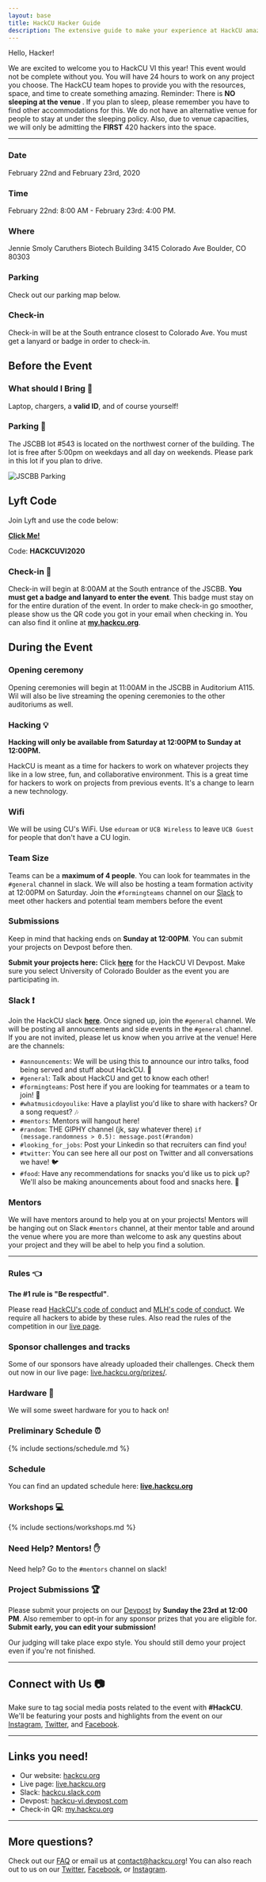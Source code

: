 ```yaml
---
layout: base
title: HackCU Hacker Guide
description: The extensive guide to make your experience at HackCU amazing!
---
```


Hello, Hacker!

We are excited to welcome you to HackCU VI this year! This event would not be complete without you. You will have 24 hours to work on any project you choose. The HackCU team hopes to provide you with the resources, space, and time to create something amazing. Reminder: There is <b>NO sleeping at the venue </b>. If you plan to sleep, please remember you have to find other accommodations for this. We do not have an alternative venue for people to stay at under the sleeping policy. Also, due to venue capacities, we will only be admitting the <b>FIRST</b> 420 hackers into the space.

----

### Date
February 22nd and February 23rd, 2020

### Time 
February 22nd: 8:00 AM - February 23rd: 4:00 PM.

### Where
 Jennie Smoly Caruthers Biotech Building
        3415 Colorado Ave
Boulder, CO 80303

### Parking
Check out our parking map below.

### Check-in 
Check-in will be at the South entrance closest to Colorado Ave. You must get a lanyard or badge in order to check-in. 


## Before the Event

### What should I Bring :briefcase:

Laptop, chargers, a <b>valid ID</b>, and of course yourself!

### Parking :car:

The JSCBB lot #543 is located on the northwest corner of the building.  The lot is free after 5:00pm on weekdays and all day on weekends. Please park in this lot if you plan to drive. 

![JSCBB Parking](/assets/img/res/jscbb_parking.png "JSCBB")


## Lyft Code

Join Lyft and use the code below:

<b>[Click Me!](https://www.lyft.com/i/HACKCUVI2020)</b>

Code: <b>HACKCUVI2020</b>

### Check-in :wave:
Check-in will begin at 8:00AM at the South entrance of the JSCBB. <b> You 
must get a badge and lanyard to enter the event</b>. This badge must stay
on for the entire duration of the event. In order to make check-in go smoother, please show us the QR code you got in your email when checking in. You can also find it online at <b>[my.hackcu.org](https://my.hackcu.org)</b>.


## During the Event

### Opening ceremony
Opening ceremonies will begin at 11:00AM in the JSCBB in Auditorium A115.
Wil will also be live streaming the opening ceremonies to the other 
auditoriums as well.

### Hacking :bulb:
<b>Hacking will only be available from Saturday at 12:00PM to
Sunday at 12:00PM.</b>

HackCU is meant as a time for hackers to work on whatever projects they like
in a low stree, fun, and collaborative environment. This is a great time for
hackers to work on projects from previous events. It's a change to learn a 
new technology.

### Wifi
We will be using CU's WiFi. Use `eduroam` or `UCB Wireless` to leave
`UCB Guest` for people that don't have a CU login.

### Team Size
Teams can be a <b>maximum of 4 people</b>. You can look for teammates in the 
`#general` channel in slack. We will also be hosting a team formation activity
at 12:00PM on Saturday. Join the `#formingteams` channel on our [Slack](http://hackcu.slack.com) to meet other hackers and potential team members before the event

### Submissions

Keep in mind that hacking ends on <b>Sunday at 12:00PM</b>. You can submit
your projects on Devpost before then.

<b>Submit your projects here:</b> Click <b>[here](https://hackcu-vi.devpost.com/)</b> for 
the HackCU VI Devpost.
Make sure you select University of Colorado Boulder as the event you are participating in.

### Slack :exclamation:
Join the HackCU slack <b>[here](https://join.slack.com/t/hackcu/shared_invite/enQtOTM2MDQ2OTY4MDUwLTNlOWQzMmRjMDM4N2UyY2EyZTI0Y2I3ZWFjMTEyNTQ3YzYzOGQyNDUwYjMyMTg2OTI5NzgzNWFhNzY4NmVhYzU)</b>. Once signed up, join the `#general` channel. We will be posting all
announcements and side events in the `#general` channel. If you are not invited, please let
us know when you arrive at the venue! Here are the channels:

- `#announcements`: We will be using this to announce our intro talks, food being served and stuff about HackCU. :loudspeaker:
- `#general`: Talk about HackCU and get to know each other! 
- `#formingteams`: Post here if you are looking for teammates or a team to join! :busts_in_silhouette:
- `#whatmusicdoyoulike`: Have a playlist you'd like to share with hackers? Or a song request? :notes:
- `#mentors`: Mentors will hangout here!
- `#random`: THE GIPHY channel (jk, say whatever there) `if (message.randomness > 0.5): message.post(#random)`
- `#looking_for_jobs`: Post your Linkedin so that recruiters can find you!
- `#twitter`: You can see here all our post on Twitter and all conversations we have! :bird:
- `#food`: Have any recommendations for snacks you'd like us to pick up? We'll also be making anouncements about food and snacks here. :fries:

### Mentors 
We will have mentors around to help you at on your projects! Mentors will be
hanging out on Slack `#mentors` channel, at their mentor table and around the
venue where you are more than welcome to ask any questins about your project
and they will be abel to help you find a solution.

-----


### Rules :point_left:

**The #1 rule is "Be respectful"**.

Please read [HackCU's code of conduct](https://pages.hackcu.org/code_conduct/) and [MLH's code of conduct](https://static.mlh.io/docs/mlh-code-of-conduct.pdf). We require all hackers to abide by these rules. Also read the rules of the competition in our [live page](https://live.hackcu.org/rules/).

### Sponsor challenges and tracks
Some of our sponsors have already uploaded their challenges. Check them out now in our live page: [live.hackcu.org/prizes/](https://live.hackcu.org/prizes/).

### Hardware :wrench:

We will some sweet hardware for you to hack on!

### Preliminary Schedule :alarm_clock:

{% include sections/schedule.md %}


### Schedule 
You can find an updated schedule here:
<b>[live.hackcu.org](live.hackcu.org)</b>


### Workshops :computer:

{% include sections/workshops.md %}


### Need Help? Mentors! :raised_hand: 

Need help? Go to the `#mentors` channel on slack!

### Project Submissions :trophy:

Please submit your projects on our [Devpost](https://hackcu-vi.devpost.com/) by **Sunday the 23rd at 12:00 PM**.  Also remember to opt-in for any sponsor prizes that you are eligible for. **Submit early, you can edit your submission!**

Our judging will take place expo style. You should still demo your project even if you're not finished. 

-----

## Connect with Us :camera:

Make sure to tag social media posts related to the event with **\#HackCU**. We'll be featuring your posts and highlights from the event on our [Instagram](https://www.instagram.com/hackcu/?hl=en), [Twitter](https://thttps://hackcu-vi.devpost.com/witter.com/hackcu), and [Facebook](https://www.facebook.com/HackCU/). 

-----

## Links you need!

- Our website: [hackcu.org](https://hackcu.org)
- Live page: [live.hackcu.org](https://live.hackcu.org)
- Slack: [hackcu.slack.com](https://hackcu.slack.com)
- Devpost: [hackcu-vi.devpost.com](https://hackcu-vi.devpost.com/)
- Check-in QR: [my.hackcu.org](https://my.hackcu.org)

-----

## More questions?

Check out our [FAQ](https://hackcu.org/#faq) or email us at [contact@hackcu.org](mailto:contact@hackcu.org)! You can also reach out to us on our [Twitter](https://twitter.com/hackcu), [Facebook](https://www.facebook.com/HackCU/), or [Instagram](https://www.instagram.com/hackcu/).

